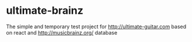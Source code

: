 # ultimate-brainz
The simple and temporary test project for http://ultimate-guitar.com based on react and http://musicbrainz.org/ database 
